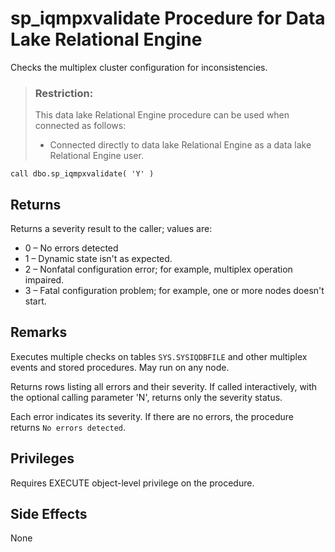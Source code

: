 <!-- loioa4db1be484f21015bfe3fc26275f8447 -->

# sp\_iqmpxvalidate Procedure for Data Lake Relational Engine

Checks the multiplex cluster configuration for inconsistencies.



> ### Restriction:  
> This data lake Relational Engine procedure can be used when connected as follows:
> 
> -   Connected directly to data lake Relational Engine as a data lake Relational Engine user.



```
call dbo.sp_iqmpxvalidate( 'Y' )
```



<a name="loioa4db1be484f21015bfe3fc26275f8447__section_fqg_g4g_nbb"/>

## Returns

Returns a severity result to the caller; values are:

-   0 – No errors detected
-   1 – Dynamic state isn't as expected.
-   2 – Nonfatal configuration error; for example, multiplex operation impaired.
-   3 – Fatal configuration problem; for example, one or more nodes doesn't start.



<a name="loioa4db1be484f21015bfe3fc26275f8447__iq_iqmpx_259"/>

## Remarks

Executes multiple checks on tables `SYS.SYSIQDBFILE` and other multiplex events and stored procedures. May run on any node.

Returns rows listing all errors and their severity. If called interactively, with the optional calling parameter 'N', returns only the severity status.

Each error indicates its severity. If there are no errors, the procedure returns `No errors detected`.



<a name="loioa4db1be484f21015bfe3fc26275f8447__iq_iqmpx_258"/>

## Privileges

Requires EXECUTE object-level privilege on the procedure.



## Side Effects

None

